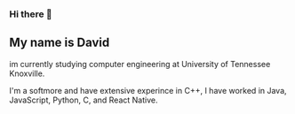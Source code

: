 ### Hi there 👋

<!--
**DavyjonesCode/DavyjonesCode** is a ✨ _special_ ✨ repository because its `README.md` (this file) appears on your GitHub profile.

Here are some ideas to get you started:

- 🔭 I’m currently working on ...
- 🌱 I’m currently learning ...
- 👯 I’m looking to collaborate on ...
- 🤔 I’m looking for help with ...
- 💬 Ask me about ...
- 📫 How to reach me: ...
- 😄 Pronouns: ...
- ⚡ Fun fact: ...
-->
## My name is David
im currently studying computer engineering at University of Tennessee Knoxville.

I'm a softmore and have extensive experince in C++, I have worked in Java, JavaScript, Python, C, and React Native.

